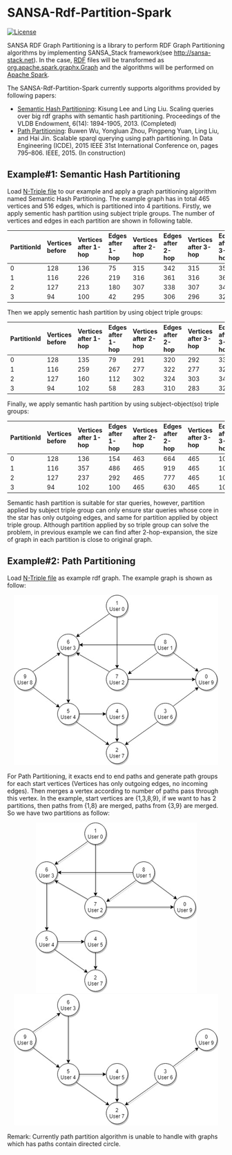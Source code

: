 # SANSA-Rdf-Partition-Spark
[![License](https://img.shields.io/badge/License-Apache%202.0-blue.svg)](https://opensource.org/licenses/Apache-2.0)

SANSA RDF Graph Partitioning is a library to perform RDF Graph Partitioning algorithms by implementing SANSA_Stack framework(see http://sansa-stack.net). In the case, [RDF](https://en.wikipedia.org/wiki/Resource_Description_Framework) files will be transformed as [org.apache.spark.graphx.Graph](https://spark.apache.org/docs/latest/api/scala/index.html#org.apache.spark.graphx.Graph) and the algorithms will be performed on [Apache Spark](https://spark.apache.org).

The SANSA-Rdf-Partition-Spark currently supports algorithms provided by following papers:
* [Semantic Hash Partitioning](https://dl.acm.org/citation.cfm?id=2556571): Kisung Lee and Ling Liu. Scaling queries over big rdf graphs with semantic hash partitioning. Proceedings of the VLDB Endowment, 6(14): 1894-1905, 2013. (Completed)
* [Path Partitioning](http://ieeexplore.ieee.org/abstract/document/7113334/): Buwen Wu, Yongluan Zhou, Pingpeng Yuan, Ling Liu, and Hai Jin. Scalable sparql querying using path partitioning. In Data Engineering (ICDE), 2015 IEEE 31st International Conference on, pages 795–806. IEEE, 2015. (In construction)

## Example#1: Semantic Hash Partitioning
Load [N-Triple file](https://github.com/CescWang1991/SANSA-Rdf-Partition-Spark/blob/master/src/main/resources/SilviaClustering_HairStylist_TaxiDriver.nt) to our example and apply a graph partitioning algorithm named Semantic Hash Partitioning. The example graph has in total 465 vertices and 516 edges, which is partitioned into 4 partitions. Firstly, we apply sementic hash partition using subject triple groups. The number of vertices and edges in each partition are shown in following table.

| PartitionId | Vertices before | Vertices after 1-hop | Edges after 1-hop | Vertices after 2-hop | Edges after 2-hop | Vertices after 3-hop | Edges after 3-hop |
| :----- | :----- | :----- | :----- | :----- | :----- | :----- | :----- |
| 0 | 128 | 136 | 75 | 315 | 342 | 315 | 350 |
| 1 | 116 | 226 | 219 | 316 | 361 | 316 | 361 |
| 2 | 127 | 213 | 180 | 307 | 338 | 307 | 348 |
| 3 | 94 | 100 | 42 | 295 | 306 | 296 | 325 |

Then we apply sementic hash partition by using object triple groups:

| PartitionId | Vertices before | Vertices after 1-hop | Edges after 1-hop | Vertices after 2-hop | Edges after 2-hop | Vertices after 3-hop | Edges after 3-hop |
| :----- | :----- | :----- | :----- | :----- | :----- | :----- | :----- |
| 0 | 128 | 135 | 79 | 291 | 320 | 292 | 332 |
| 1 | 116 | 259 | 267 | 277 | 322 | 277 | 322 |
| 2 | 127 | 160 | 112 | 302 | 324 | 303 | 343 |
| 3 | 94 | 102 | 58 | 283 | 310 | 283 | 329 |

Finally, we apply semantic hash partition by using subject-object(so) triple groups:

| PartitionId | Vertices before | Vertices after 1-hop | Edges after 1-hop | Vertices after 2-hop | Edges after 2-hop | Vertices after 3-hop | Edges after 3-hop |
| :----- | :----- | :----- | :----- | :----- | :----- | :----- | :----- |
| 0 | 128 | 136 | 154 | 463 | 664 | 465 | 1024 |
| 1 | 116 | 357 | 486 | 465 | 919 | 465 | 1032 |
| 2 | 127 | 237 | 292 | 465 | 777 | 465 | 1032 |
| 3 | 94 | 102 | 100 | 465 | 630 | 465 | 1032 |

Semantic hash partition is suitable for star queries, however, partition applied by subject triple group can only ensure star queries whose core in the star has only outgoing edges, and same for partition applied by object triple group. Although partition applied by so triple group can solve the problem, in previous example we can find after 2-hop-expansion, the size of graph in each partition is close to original graph.

## Example#2: Path Partitioning
Load [N-Triple file](https://github.com/CescWang1991/SANSA-Rdf-Partition-Spark/blob/master/src/main/resources/Clustering_sampledata1.nt) as example rdf graph. The example graph is shown as follow:

<p align="center"> 
  <img src="https://github.com/CescWang1991/SANSA-Rdf-Partition-Spark/blob/master/Figures/Graph%20for%20PP.jpg">
</p>

For Path Partitioning, it exacts end to end paths and generate path groups for each start vertices (Vertices has only outgoing edges, no incoming edges). Then merges a vertex according to number of paths pass through this vertex. In the example, start vertices are {1,3,8,9}, if we want to has 2 partitions, then paths from {1,8} are merged, paths from {3,9} are merged. So we have two partitions as follow:

<p align="center"> 
  <img src="https://github.com/CescWang1991/SANSA-Rdf-Partition-Spark/blob/master/Figures/P0%20for%20PP.jpg">
  <img src="https://github.com/CescWang1991/SANSA-Rdf-Partition-Spark/blob/master/Figures/P1%20for%20PP.jpg">
</p>

Remark: Currently path partition algorithm is unable to handle with graphs which has paths contain directed circle.

